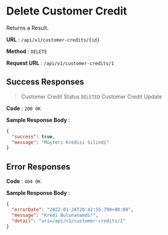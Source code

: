 # Delete Customer Credit

Returns a Result.

**URL** : `/api/v1/customer-credits/{id}`

**Method** : `DELETE`

**Request URL** : `/api/v1/customer-credits/1`

## Success Responses

> Customer Credit Status `DELETED`
> Customer Credit Update

**Code** : `200 OK`

**Sample Response Body** :

```json
{
  "success": true,
  "message": "Müşteri Kredisi Silindi"
}
```

## Error Responses

**Code** : `404 OK`

**Sample Response Body** :

```json
{
  "errorDate": "2022-01-28T20:42:55.700+00:00",
  "message": "Kredi Bulunanamdı!",
  "detail": "uri=/api/v1/customer-credits/1"
}
```
